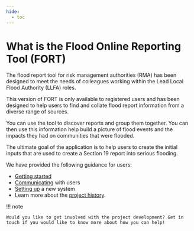 ```yaml
---
hide:
  - toc
---
```

# What is the Flood Online Reporting Tool (FORT)

The flood report tool for risk management authorities (RMA) has been designed to meet the needs of colleagues working within the Lead Local Flood Authority (LLFA) roles. 

This version of FORT is only available to registered users and has been designed to help users to find and collate flood report information from a diverse range of sources. 

You can use the tool to discover reports and group them together. You can then use this information help build a picture of flood events and the impacts they had on communities that were flooded.

The ultimate goal of the application is to help users to create the initial inputs that are used to create a Section 19 report into serious flooding. 

We have provided the following guidance for users:

* [Getting started](./gettingstarted.md)
* [Communicating](./workingtogether.md) with users
* [Setting up](./setup.md) a new system
* Learn more about the [project history](./history.md).

!!! note

	Would you like to get involved with the project development? Get in touch if you would like to know more about how you can help!